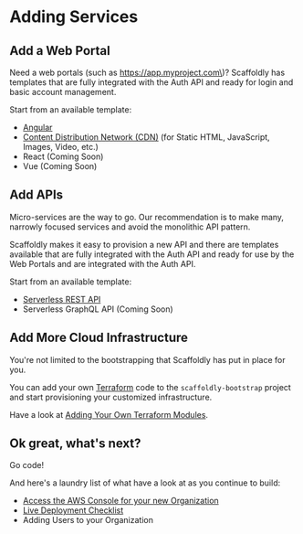 # Adding Services

## Add a Web Portal

Need a web portals \(such as https://app.myproject.com\)? Scaffoldly has templates that are fully integrated with the Auth API and ready for login and basic account management.

Start from an available template:

* [Angular](../frontends/adding-a-frontend/angular.md)
* [Content Distribution Network \(CDN\)](../frontends/adding-a-frontend/cdn.md) \(for Static HTML, JavaScript, Images, Video, etc.\)
* React \(Coming Soon\)
* Vue \(Coming Soon\)

## Add APIs

Micro-services are the way to go. Our recommendation is to make many, narrowly focused services and avoid the monolithic API pattern. 

Scaffoldly makes it easy to provision a new API and there are templates available that are fully integrated with the Auth API and ready for use by the Web Portals and are integrated with the Auth API.

Start from an available template:

* [Serverless REST API](../backends-old/adding-a-backend/serverless-rest-api.md)
* Serverless GraphQL API \(Coming Soon\)

## Add More Cloud Infrastructure

You're not limited to the bootstrapping that Scaffoldly has put in place for you. 

You can add your own [Terraform](https://terraform.io) code to the `scaffoldly-bootstrap` project and start provisioning your customized infrastructure.

Have a look at [Adding Your Own Terraform Modules](../infrastructure-old/configuration-files/adding-your-own-terraform-modules.md).

## Ok great, what's next?

Go code!

And here's a laundry list of what have a look at as you continue to build:

* [Access the AWS Console for your new Organization](../infrastructure-old/console-access.md)
* [Live Deployment Checklist](../releases-versions-deployments/live-deploy-checklist.md)
* Adding Users to your Organization




